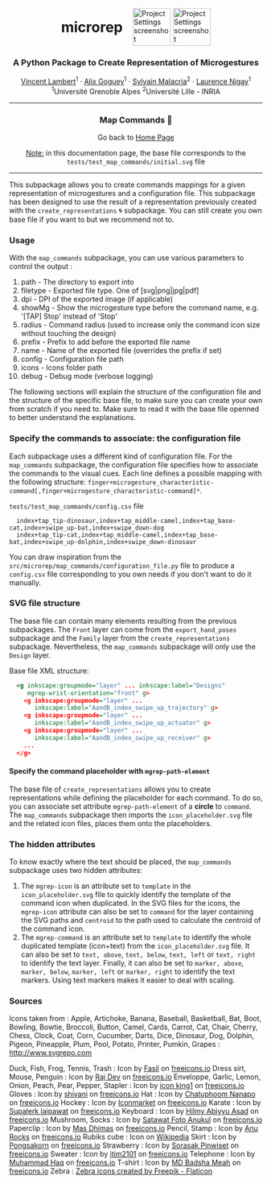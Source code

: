 <p align="center">
<div style="display: table; margin: 0 auto">
    <h1 style="display: table-cell; vertical-align: middle;padding-right: 20px">microrep</h1>
    <span style="display: table-cell; vertical-align: middle;padding-right: 5px"><img src="./images/microRep_full.png" alt="Project Settings screenshot" height="75" width="75"/></span>
    <span style="display: table-cell; vertical-align: middle;"><img src="./images/python_logo.png" alt="Project Settings screenshot" height="75" width="75"/></span>
</div>
<h3 align="center">A Python Package to Create Representation of Microgestures</h3>
</p>
<p align="center">
  <p align="center">
    <a href="https://vincent-lambert.eu/">Vincent Lambert</a><sup>1</sup>
    ·
    <a href="http://alixgoguey.fr/">Alix Goguey</a><sup>1</sup>
    ·
    <a href="https://malacria.com/">Sylvain Malacria</a><sup>2</sup>
    ·
    <a href="http://iihm.imag.fr/member/lnigay/">Laurence Nigay</a><sup>1</sup>
    <br>
    <sup>1</sup>Université Grenoble Alpes <sup>2</sup>Université Lille - INRIA
  </p>
</p>

---

<h3 align="center">
    Map Commands &#127922;
</h3>
<p align="center">
    Go back to <a href="../README.md">Home Page</a>
</p>

<p align="center">
    <u>Note:</u> in this documentation page, the base file corresponds to the <code>tests/test_map_commands/initial.svg</code> file
</p>

---

This subpackage allows you to create commands mappings for a given representation of microgestures and a configuration file. This subpackage has been designed to use the result of a representation previously created with the `create_representations` :cyclone: subpackage. You can still create you own base file if you want to but we recommend not to.

### Usage 

With the `map_commands` subpackage, you can use various parameters to control the output :

1. path - The directory to export into
2. filetype - Exported file type. One of [svg|png|jpg|pdf]
3. dpi - DPI of the exported image (if applicable)
4. showMg - Show the microgesture type before the command name, e.g. '[TAP] Stop' instead of 'Stop'
5. radius - Command radius (used to increase only the command icon size without touching the design)
6. prefix - Prefix to add before the exported file name
7. name - Name of the exported file (overrides the prefix if set)
8. config - Configuration file path
9. icons - Icons folder path
10. debug - Debug mode (verbose logging)

The following sections will explain the structure of the configuration file and the structure of the specific base file, to make sure you can create your own from scratch if you need to.
Make sure to read it with the base file openned to better understand the explanations.

### Specify the commands to associate: the configuration file

Each subpackage uses a different kind of configuration file. For the `map_commands` subpackage, the configuration file specifies how  to associate the commands to the visual cues. Each line defines a possible mapping with the following structure: ``finger+microgesture_characteristic-command[,finger+microgesture_characteristic-command]*``.


`tests/test_map_commands/config.csv` file

```csv
  index+tap_tip-dinosaur,index+tap_middle-camel,index+tap_base-cat,index+swipe_up-bat,index+swipe_down-dog
  index+tap_tip-cat,index+tap_middle-camel,index+tap_base-bat,index+swipe_up-dolphin,index+swipe_down-dinosaur
```

You can draw inspiration from the `src/microrep/map_commands/configuration_file.py` file to produce a `config.csv` file corresponding to you own needs if you don't want to do it manually.

### SVG file structure

The base file can contain many elements resulting from the previous subpackages. The `Front` layer can come from the `export_hand_poses` subpackage and the `Family` layer from the `create_representations` subpackage. Nevertheless, the `map_commands` subpackage will only use the `Design` layer.

Base file XML structure:

```xml
  <g inkscape:groupmode="layer" ... inkscape:label="Designs" 
     mgrep-wrist-orientation="front" g>
    <g inkscape:groupmode="layer" ... 
       inkscape:label="AandB_index_swipe_up_trajectory" g>
    <g inkscape:groupmode="layer" ... 
       inkscape:label="AandB_index_swipe_up_actuator" g>
    <g inkscape:groupmode="layer" ... 
       inkscape:label="AandB_index_swipe_up_receiver" g>
    ...
  </g>
```

#### Specify the command placeholder with `mgrep-path-element`

The base file of `create_representations` allows you to create representations while defining the placeholder for each command. To do so, 
you can associate set attribute `mgrep-path-element` of a **circle** to `command`. The `map_commands` subpackage then imports the `icon_placeholder.svg` file and the related icon files, places them onto the placeholders.

### The hidden attributes

To know exactly where the text should be placed, the `map_commands` subpackage uses two hidden attributes:

1. The `mgrep-icon` is an attribute set to `template` in the `icon_placeholder.svg` file to quickly identify the template of the command icon when duplicated. In the SVG files for the icons, the `mgrep-icon` attribute can also be set to `command` for the layer containing the SVG paths and `centroid` to the path used to calculate the centroid of the command icon. 
2. The `mgrep-command` is an attribute set to `template` to identify the whole duplicated template (icon+text) from the `icon_placeholder.svg` file. It can also be set to `text, above`, `text, below`, `text, left` or `text, right` to identify the text layer. Finally, it can also be set to `marker, above`, `marker, below`, `marker, left` or `marker, right` to identify the text markers. Using text markers makes it easier to deal with scaling. 

### Sources

Icons taken from :
Apple, Artichoke, Banana, Baseball, Basketball, Bat, Boot, Bowling, Bowtie, Broccoli, Button, Camel, Cards, Carrot, Cat, Chair, Cherry, Chess, Clock, Coat, Corn, Cucumber, Darts, Dice, Dinosaur, Dog, Dolphin, Pigeon, Pineapple, Plum, Pool, Potato, Printer, Pumkin, Grapes : http://www.svgrepo.com

Duck, Fish, Frog, Tennis, Trash : Icon by <a class="link_pro" href="https://freeicons.io/animal-icons/duck-icon-29564">Fasil</a> on <a href="https://freeicons.io">freeicons.io</a>
Dress sirt, Mouse, Penguin : Icon by <a class="link_pro" href="https://freeicons.io/cloth-icons/clothing-shirt-icon-35835">Raj Dev</a> on <a href="https://freeicons.io">freeicons.io</a>
Enveloppe, Garlic, Lemon, Onion, Peach, Pear, Pepper, Stapler : Icon by <a class="link_pro" href="https://freeicons.io/business-icons/mail-icon-icon">icon king1</a> on <a href="https://freeicons.io">freeicons.io</a>
Gloves : Icon by <a class="link_pro" href="https://freeicons.io/corona/corona-covid-coronavirus-symptom-hand-hands-handwash-gloves-icon-45362">shivani</a> on <a href="https://freeicons.io">freeicons.io</a>
Hat : Icon by <a class="link_pro" href="https://freeicons.io/office-ans-suit/hat-hat-blue-icon-702333">Chatuphoom Nanapo</a> on <a href="https://freeicons.io">freeicons.io</a>
Hockey : Icon by <a class="link_pro" href="https://freeicons.io/betting-icon-set-30632/ice-hockey-exercise-health-competition-wagering-icon-1092099">Iconmarket</a> on <a href="https://freeicons.io">freeicons.io</a>
Karate : Icon by <a class="link_pro" href="https://freeicons.io/japan-icons-set-2/yukata-karate-cultures-kimono-judo-icon-337128">Supalerk laipawat</a> on <a href="https://freeicons.io">freeicons.io</a>
Keyboard : Icon by <a class="link_pro" href="https://freeicons.io/computer-devices-5/keyboard-typing-device-type-icon-861681">Hilmy Abiyyu Asad</a> on <a href="https://freeicons.io">freeicons.io</a>
Mushroom, Socks : Icon by <a class="link_pro" href="https://freeicons.io/autumn-icon-set-7/autumn-mushroom-food-champignon-icon-243503">Satawat Foto Anukul</a> on <a href="https://freeicons.io">freeicons.io</a>
Paperclip : Icon by <a class="link_pro" href="https://freeicons.io/basic-app-icon-set-v.4/clip-document-attachment-paperclip-attach-icon-34575">Mas Dhimas</a> on <a href="https://freeicons.io">freeicons.io</a>
Pencil, Stamp : Icon by <a class="link_pro" href="https://freeicons.io/regular-life-icons/pencil-icon-17870">Anu Rocks</a> on <a href="https://freeicons.io">freeicons.io</a>
Rubiks cube : Icon on <a class="link_pro" href="https://fr.wikipedia.org/wiki/Fichier:Rubiks_cube.svg">Wikipedia</a>
Skirt : Icon by <a class="link_pro" href="https://freeicons.io/clothing-icon-set-4/mini-skirt-clothes-fashion-female-icon-405365">Pongsakorn</a> on <a href="https://freeicons.io">freeicons.io</a>
Strawberry : Icon by <a class="link_pro" href="https://freeicons.io/fruit-and-vegetable-icon-set/strawberry-agriculture-fresh-healthy-food-fruit-bunch-icon-521381">Sorasak Pinwiset</a> on <a href="https://freeicons.io">freeicons.io</a>
Sweater : Icon by <a class="link_pro" href="https://freeicons.io/uniform-icon-set-3/hood-sweatshirt-sweater-clothing-jacket-icon-277075">itim2101</a> on <a href="https://freeicons.io">freeicons.io</a>
Telephone : Icon by <a class="link_pro" href="https://freeicons.io/ui-icons-set/telephone-call-icon-22520">Muhammad Haq</a> on <a href="https://freeicons.io">freeicons.io</a>
T-shirt : Icon by <a class="link_pro" href="https://freeicons.io/e-commerce-and-shopping/fashion-shirt-t-shirt-tshirt-wear-icon-38281">MD Badsha Meah</a> on <a href="https://freeicons.io">freeicons.io</a>
Zebra : <a href="https://www.flaticon.com/free-icons/zebra" title="zebra icons">Zebra icons created by Freepik - Flaticon</a>